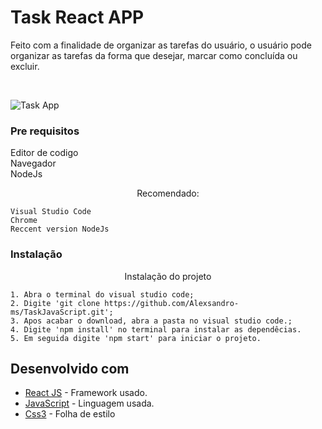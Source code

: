 # Task React APP

Feito com a finalidade de organizar as tarefas do usuário, o usuário pode organizar as tarefas da forma que desejar, marcar como concluída ou excluir.

<br>

![Task App](https://user-images.githubusercontent.com/73910568/118312025-1e9c8d80-b4c7-11eb-863e-2fa3aeb01e91.gif)

### Pre requisitos

Editor de codigo <br>
Navegador <br>
NodeJs

<p align="center">
  Recomendado:
</p>

```
Visual Studio Code
Chrome
Reccent version NodeJs

```

### Instalação

<p align="center">
  Instalação do projeto
 </p>

```
1. Abra o terminal do visual studio code;
2. Digite 'git clone https://github.com/Alexsandro-ms/TaskJavaScript.git';
3. Apos acabar o download, abra a pasta no visual studio code.;
4. Digite 'npm install' no terminal para instalar as dependêcias.
5. Em seguida digite 'npm start' para iniciar o projeto.

```

## Desenvolvido com

* [React JS](https://reactjs.org/) - Framework usado.
* [JavaScript](https://www.javascript.com/) - Linguagem usada.
* [Css3](https://css3.dynadot.com) - Folha de estilo
